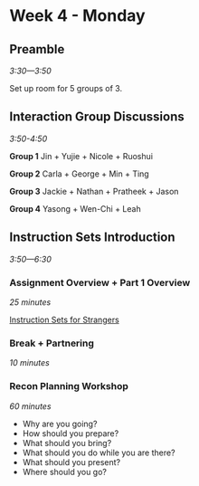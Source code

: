 # Week 4 - Monday

## Preamble
*3:30—3:50*

Set up room for 5 groups of 3.

## Interaction Group Discussions
*3:50-4:50*

**Group 1**  Jin + Yujie + Nicole + Ruoshui

**Group 2**  Carla + George + Min + Ting

**Group 3**  Jackie + Nathan + Pratheek + Jason 

**Group 4**  Yasong + Wen-Chi + Leah  


## Instruction Sets Introduction
*3:50—6:30*


### Assignment Overview + Part 1 Overview
*25 minutes*

[Instruction Sets for Strangers](../assignment_instruction_sets)

### Break + Partnering
*10 minutes*

### Recon Planning Workshop
*60 minutes*

- Why are you going?
- How should you prepare?
- What should you bring?
- What should you do while you are there?
- What should you present?
- Where should you go?
